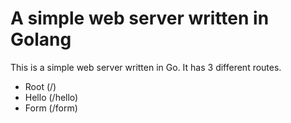 # A simple web server written in Golang

This is a simple web server written in Go. It has 3 different routes.
- Root (/)
- Hello (/hello)
- Form (/form)

